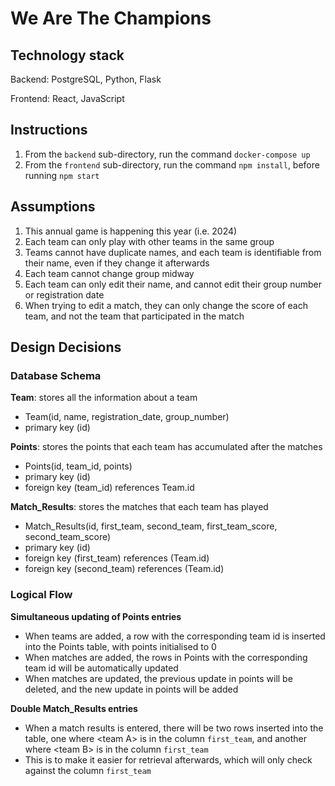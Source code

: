 # We Are The Champions

## Technology stack

Backend: PostgreSQL, Python, Flask

Frontend: React, JavaScript

## Instructions
1. From the `backend` sub-directory, run the command `docker-compose up`
2. From the `frontend` sub-directory, run the command `npm install`, before running `npm start`

## Assumptions
1. This annual game is happening this year (i.e. 2024)
2. Each team can only play with other teams in the same group
3. Teams cannot have duplicate names, and each team is identifiable from their name, even if they change it afterwards
4. Each team cannot change group midway
5. Each team can only edit their name, and cannot edit their group number or registration date
6. When trying to edit a match, they can only change the score of each team, and not the team that participated in the match

## Design Decisions

### Database Schema

**Team**: stores all the information about a team
- Team(id, name, registration_date, group_number)
- primary key (id)

**Points**: stores the points that each team has accumulated after the matches
- Points(id, team_id, points)
- primary key (id)
- foreign key (team_id) references Team.id

**Match_Results**: stores the matches that each team has played
- Match_Results(id, first_team, second_team, first_team_score, second_team_score)
- primary key (id)
- foreign key (first_team) references (Team.id)
- foreign key (second_team) references (Team.id)

### Logical Flow

**Simultaneous updating of Points entries**
- When teams are added, a row with the corresponding team id is inserted into the Points table, with points initialised to 0
- When matches are added, the rows in Points with the corresponding team id will be automatically updated
- When matches are updated, the previous update in points will be deleted, and the new update in points will be added

**Double Match_Results entries**
- When a match results is entered, there will be two rows inserted into the table, one where \<team A> is in the column `first_team`, and another where \<team B> is in the column `first_team`
- This is to make it easier for retrieval afterwards, which will only check against the column `first_team`